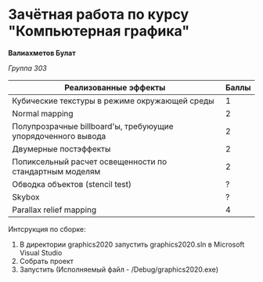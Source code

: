 # Зачётная работа по курсу "Компьютерная графика"

**Валиахметов Булат**

_Группа_ _303_

| Реализованные эффекты | Баллы |
| --------------------- | ----- |
| Кубические текстуры в режиме окружающей среды | 1 |
| Normal mapping | 2 |
| Полупрозрачные billboard'ы, требуюущие упорядоченного вывода  | 2 |
| Двумерные постэффекты | 2 |
| Попиксельный расчет освещенности по стандартным моделям  | 2 |
| Обводка объектов (stencil test) | ? |
| Skybox | ? |
| Parallax relief mapping | 4 |

Интсрукция по сборке:
1. В директории graphics2020 запустить graphics2020.sln в Microsoft Visual Studio
2. Собрать проект
3. Запустить (Исполняемый файл - /Debug/graphics2020.exe)